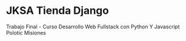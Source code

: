 # JKSA Tienda Django
Trabajo Final - Curso Desarrollo Web Fullstack con Python Y Javascript Polotic Misiones
